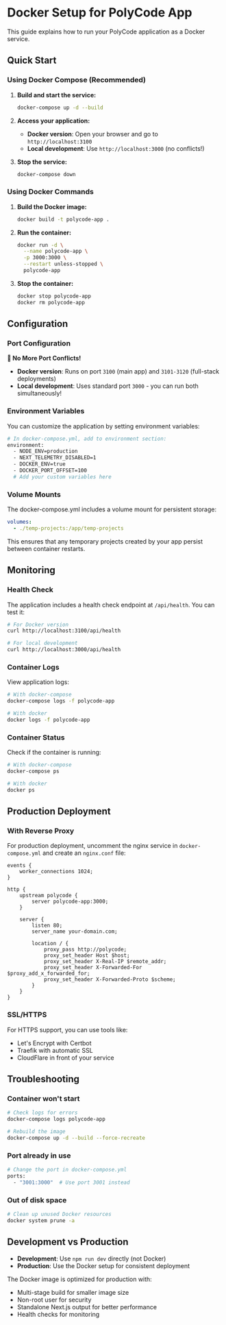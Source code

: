 # Docker Setup for PolyCode App

This guide explains how to run your PolyCode application as a Docker service.

## Quick Start

### Using Docker Compose (Recommended)

1. **Build and start the service:**
   ```bash
   docker-compose up -d --build
   ```

2. **Access your application:**
   - **Docker version**: Open your browser and go to `http://localhost:3100`
   - **Local development**: Use `http://localhost:3000` (no conflicts!)

3. **Stop the service:**
   ```bash
   docker-compose down
   ```

### Using Docker Commands

1. **Build the Docker image:**
   ```bash
   docker build -t polycode-app .
   ```

2. **Run the container:**
   ```bash
   docker run -d \
     --name polycode-app \
     -p 3000:3000 \
     --restart unless-stopped \
     polycode-app
   ```

3. **Stop the container:**
   ```bash
   docker stop polycode-app
   docker rm polycode-app
   ```

## Configuration

### Port Configuration

**🚀 No More Port Conflicts!**
- **Docker version**: Runs on port `3100` (main app) and `3101-3120` (full-stack deployments)
- **Local development**: Uses standard port `3000` - you can run both simultaneously!

### Environment Variables

You can customize the application by setting environment variables:

```bash
# In docker-compose.yml, add to environment section:
environment:
  - NODE_ENV=production
  - NEXT_TELEMETRY_DISABLED=1
  - DOCKER_ENV=true
  - DOCKER_PORT_OFFSET=100
  # Add your custom variables here
```

### Volume Mounts

The docker-compose.yml includes a volume mount for persistent storage:
```yaml
volumes:
  - ./temp-projects:/app/temp-projects
```

This ensures that any temporary projects created by your app persist between container restarts.

## Monitoring

### Health Check

The application includes a health check endpoint at `/api/health`. You can test it:

```bash
# For Docker version
curl http://localhost:3100/api/health

# For local development
curl http://localhost:3000/api/health
```

### Container Logs

View application logs:
```bash
# With docker-compose
docker-compose logs -f polycode-app

# With docker
docker logs -f polycode-app
```

### Container Status

Check if the container is running:
```bash
# With docker-compose
docker-compose ps

# With docker
docker ps
```

## Production Deployment

### With Reverse Proxy

For production deployment, uncomment the nginx service in `docker-compose.yml` and create an `nginx.conf` file:

```nginx
events {
    worker_connections 1024;
}

http {
    upstream polycode {
        server polycode-app:3000;
    }

    server {
        listen 80;
        server_name your-domain.com;

        location / {
            proxy_pass http://polycode;
            proxy_set_header Host $host;
            proxy_set_header X-Real-IP $remote_addr;
            proxy_set_header X-Forwarded-For $proxy_add_x_forwarded_for;
            proxy_set_header X-Forwarded-Proto $scheme;
        }
    }
}
```

### SSL/HTTPS

For HTTPS support, you can use tools like:
- Let's Encrypt with Certbot
- Traefik with automatic SSL
- CloudFlare in front of your service

## Troubleshooting

### Container won't start
```bash
# Check logs for errors
docker-compose logs polycode-app

# Rebuild the image
docker-compose up -d --build --force-recreate
```

### Port already in use
```bash
# Change the port in docker-compose.yml
ports:
  - "3001:3000"  # Use port 3001 instead
```

### Out of disk space
```bash
# Clean up unused Docker resources
docker system prune -a
```

## Development vs Production

- **Development**: Use `npm run dev` directly (not Docker)
- **Production**: Use the Docker setup for consistent deployment

The Docker image is optimized for production with:
- Multi-stage build for smaller image size
- Non-root user for security
- Standalone Next.js output for better performance
- Health checks for monitoring 
